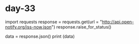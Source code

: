 # day-33
import requests
response = requests.get(url = "http://api.open-notify.org/iss-now.json")
response.raise_for_status()

data = response.json()
print (data)
